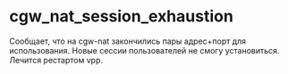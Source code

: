 # cgw_nat_session_exhaustion

Сообщает, что на cgw-nat закончились пары адрес+порт для использования. Новые сессии пользователей не смогу установиться. Лечится рестартом vpp.
